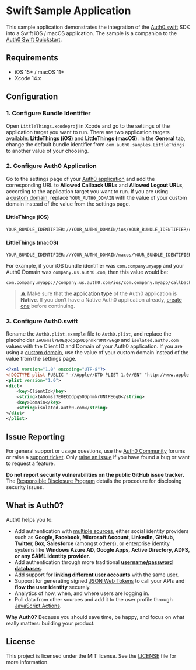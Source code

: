# Swift Sample Application

This sample application demonstrates the integration of the [Auth0.swift](https://github.com/auth0/Auth0.swift) SDK into a Swift iOS / macOS application. The sample is a companion to the [Auth0 Swift Quickstart](https://auth0.com/docs/quickstart/native/ios-swift).

## Requirements

- iOS 15+ / macOS 11+
- Xcode 14.x

## Configuration

### 1. Configure Bundle Identifier

Open `LittleThings.xcodeproj` in Xcode and go to the settings of the application target you want to run. There are two application targets available: **LittleThings (iOS)** and **LittleThings (macOS)**. In the **General** tab, change the default bundle identifier from `com.auth0.samples.LittleThings` to another value of your choosing.

### 2. Configure Auth0 Application

Go to the settings page of your [Auth0 application](https://manage.auth0.com/#/applications/) and add the corresponding URL to **Allowed Callback URLs** and **Allowed Logout URLs**, according to the application target you want to run. If you are using a [custom domain](https://auth0.com/docs/customize/custom-domains), replace `YOUR_AUTH0_DOMAIN` with the value of your custom domain instead of the value from the settings page.

#### LittleThings (iOS)

```text
YOUR_BUNDLE_IDENTIFIER://YOUR_AUTH0_DOMAIN/ios/YOUR_BUNDLE_IDENTIFIER/callback
```

#### LittleThings (macOS)

```text
YOUR_BUNDLE_IDENTIFIER://YOUR_AUTH0_DOMAIN/macos/YOUR_BUNDLE_IDENTIFIER/callback
```

For example, if your iOS bundle identifier was `com.company.myapp` and your Auth0 Domain was `company.us.auth0.com`, then this value would be:

```text
com.company.myapp://company.us.auth0.com/ios/com.company.myapp/callback
```

> ⚠️ Make sure that the [application type](https://auth0.com/docs/get-started/applications) of the Auth0 application is **Native**. If you don’t have a Native Auth0 application already, [create one](https://auth0.com/docs/get-started/auth0-overview/create-applications/native-apps) before continuing.

### 3. Configure Auth0.swift

Rename the `Auth0.plist.example` file to `Auth0.plist`, and replace the placeholder `IAUomsl7E0EQOdpq50DpnmkrUNtPE6gD` and `isolated.auth0.com` values with the Client ID and Domain of your Auth0 application. If you are using a [custom domain](https://auth0.com/docs/customize/custom-domains), use the value of your custom domain instead of the value from the settings page.

```xml
<?xml version="1.0" encoding="UTF-8"?>
<!DOCTYPE plist PUBLIC "-//Apple//DTD PLIST 1.0//EN" "http://www.apple.com/DTDs/PropertyList-1.0.dtd">
<plist version="1.0">
<dict>
    <key>ClientId</key>
    <string>IAUomsl7E0EQOdpq50DpnmkrUNtPE6gD</string>
    <key>Domain</key>
    <string>isolated.auth0.com</string>
</dict>
</plist>
```

## Issue Reporting

For general support or usage questions, use the [Auth0 Community](https://community.auth0.com/tags/c/sdks/5/swift) forums or raise a [support ticket](https://support.auth0.com/). Only [raise an issue](https://github.com/auth0-samples/auth0-ios-swift-sample/issues) if you have found a bug or want to request a feature.

**Do not report security vulnerabilities on the public GitHub issue tracker.** The [Responsible Disclosure Program](https://auth0.com/responsible-disclosure-policy) details the procedure for disclosing security issues.

## What is Auth0?

Auth0 helps you to:

* Add authentication with [multiple sources](https://auth0.com/docs/authenticate/identity-providers), either social identity providers such as **Google, Facebook, Microsoft Account, LinkedIn, GitHub, Twitter, Box, Salesforce** (amongst others), or enterprise identity systems like **Windows Azure AD, Google Apps, Active Directory, ADFS, or any SAML identity provider**.
* Add authentication through more traditional **[username/password databases](https://auth0.com/docs/authenticate/database-connections/custom-db)**.
* Add support for **[linking different user accounts](https://auth0.com/docs/manage-users/user-accounts/user-account-linking)** with the same user.
* Support for generating signed [JSON Web Tokens](https://auth0.com/docs/secure/tokens/json-web-tokens) to call your APIs and **flow the user identity** securely.
* Analytics of how, when, and where users are logging in.
* Pull data from other sources and add it to the user profile through [JavaScript Actions](https://auth0.com/docs/customize/actions).

**Why Auth0?** Because you should save time, be happy, and focus on what really matters: building your product.

## License

This project is licensed under the MIT license. See the [LICENSE](../LICENSE) file for more information.
